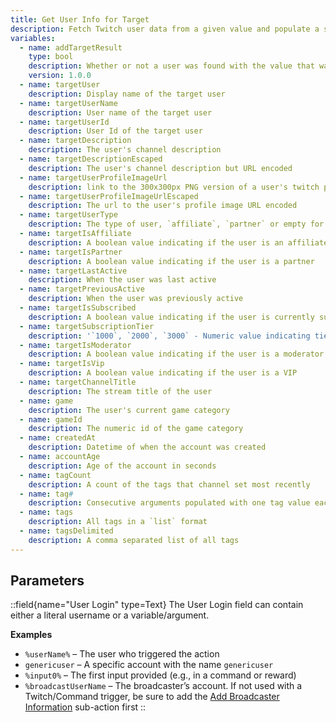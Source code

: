 ```yaml
---
title: Get User Info for Target
description: Fetch Twitch user data from a given value and populate a set of variables
variables:
  - name: addTargetResult
    type: bool
    description: Whether or not a user was found with the value that was used
    version: 1.0.0
  - name: targetUser
    description: Display name of the target user
  - name: targetUserName
    description: User name of the target user
  - name: targetUserId
    description: User Id of the target user
  - name: targetDescription
    description: The user's channel description
  - name: targetDescriptionEscaped
    description: The user's channel description but URL encoded
  - name: targetUserProfileImageUrl
    description: link to the 300x300px PNG version of a user's twitch profile image
  - name: targetUserProfileImageUrlEscaped
    description: The url to the user's profile image URL encoded
  - name: targetUserType
    description: The type of user, `affiliate`, `partner` or empty for regular user
  - name: targetIsAffiliate
    description: A boolean value indicating if the user is an affiliate
  - name: targetIsPartner
    description: A boolean value indicating if the user is a partner
  - name: targetLastActive
    description: When the user was last active
  - name: targetPreviousActive
    description: When the user was previously active
  - name: targetIsSubscribed
    description: A boolean value indicating if the user is currently subscribed
  - name: targetSubscriptionTier
    description: '`1000`, `2000`, `3000` - Numeric value indicating tier'
  - name: targetIsModerator
    description: A boolean value indicating if the user is a moderator
  - name: targetIsVip
    description: A boolean value indicating if the user is a VIP
  - name: targetChannelTitle
    description: The stream title of the user
  - name: game
    description: The user's current game category
  - name: gameId
    description: The numeric id of the game category
  - name: createdAt
    description: Datetime of when the account was created
  - name: accountAge
    description: Age of the account in seconds
  - name: tagCount
    description: A count of the tags that channel set most recently
  - name: tag#
    description: Consecutive arguments populated with one tag value each
  - name: tags
    description: All tags in a `list` format
  - name: tagsDelimited
    description: A comma separated list of all tags
---
```


## Parameters
::field{name="User Login" type=Text}
The User Login field can contain either a literal username or a variable/argument.

**Examples**
- `%userName%` – The user who triggered the action
- `genericuser` – A specific account with the name `genericuser`
- `%input0%` – The first input provided (e.g., in a command or reward)
- `%broadcastUserName` – The broadcaster’s account. If not used with a Twitch/Command trigger, be sure to add the [Add Broadcaster Information](/api/sub-actions/twitch/user/add-broadcaster-information) sub-action first
::